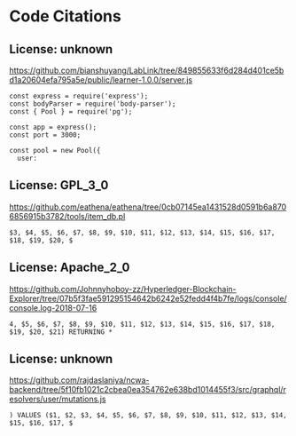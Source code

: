 # Code Citations

## License: unknown
https://github.com/bianshuyang/LabLink/tree/849855633f6d284d401ce5bd1a20604efa795a5e/public/learner-1.0.0/server.js

```
const express = require('express');
const bodyParser = require('body-parser');
const { Pool } = require('pg');

const app = express();
const port = 3000;

const pool = new Pool({
  user:
```


## License: GPL_3_0
https://github.com/eathena/eathena/tree/0cb07145ea1431528d0591b6a8706856915b3782/tools/item_db.pl

```
$3, $4, $5, $6, $7, $8, $9, $10, $11, $12, $13, $14, $15, $16, $17, $18, $19, $20, $
```


## License: Apache_2_0
https://github.com/Johnnyhoboy-zz/Hyperledger-Blockchain-Explorer/tree/07b5f3fae591295154642b6242e52fedd4f4b7fe/logs/console/console.log-2018-07-16

```
4, $5, $6, $7, $8, $9, $10, $11, $12, $13, $14, $15, $16, $17, $18, $19, $20, $21) RETURNING *
```


## License: unknown
https://github.com/rajdaslaniya/ncwa-backend/tree/5f10fb1021c2cbea0ea354762e638bd1014455f3/src/graphql/resolvers/user/mutations.js

```
) VALUES ($1, $2, $3, $4, $5, $6, $7, $8, $9, $10, $11, $12, $13, $14, $15, $16, $17, $
```

